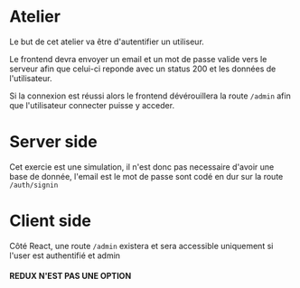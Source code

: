 # Atelier
Le but de cet atelier va être d'autentifier un utiliseur.

Le frontend devra envoyer un email et un mot de passe valide vers le serveur afin que celui-ci reponde avec un status 200 et les données de l'utilisateur.

Si la connexion est réussi alors le frontend dévérouillera la route `/admin` afin que l'utilisateur connecter puisse y acceder.

# Server side
Cet exercie est une simulation, il n'est donc pas necessaire d'avoir une base de donnée, l'email est le mot de passe sont codé en dur sur la route `/auth/signin`

# Client side
Côté React, une route `/admin` existera et sera accessible uniquement si l'user est authentifié et admin

#### REDUX N'EST PAS UNE OPTION